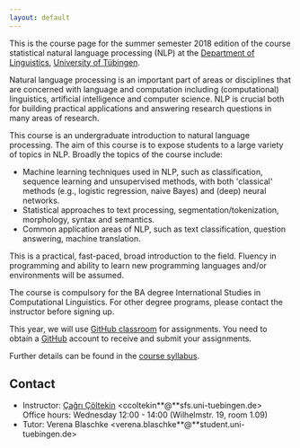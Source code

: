 ```yaml
---
layout: default
---
```


This is the course page
for the summer semester 2018 edition of the course
statistical natural language processing (NLP)
at the [Department of Linguistics](http://sfs.uni-tuebingen.de),
[University of Tübingen](http://uni-tuebingen.de).

Natural language processing  is
an important part of areas or disciplines
that are concerned with language and computation
including (computational) linguistics, artificial intelligence and
computer science. NLP is crucial both for building practical
applications and answering research questions in many areas of
research.

This course is an undergraduate introduction to natural language
processing. The aim of this course is to expose students to a large
variety of topics in NLP. Broadly the topics of the course include:

- Machine learning techniques used in NLP,
  such as classification,
  sequence learning and unsupervised methods,
  with both 'classical' methods (e.g., logistic regression,
  naive Bayes) and (deep) neural networks.
- Statistical approaches to text processing, segmentation/tokenization,
  morphology, syntax and semantics.
- Common application areas of NLP,
  such as text classification, question answering, machine
  translation.

This is a practical, fast-paced, broad introduction to the field.
Fluency in programming and ability to learn new programming languages
and/or environments will be assumed.

The course is compulsory for the BA degree International Studies in
Computational Linguistics. For other degree programs, please contact
the instructor before signing up.

This year, we will use
[GitHub classroom](https://classroom.github.com/classrooms/36228864-nlp-course-sfs-university-of-tubingen)
for assignments.
You need to obtain a [GitHub](https://github.com) account
to receive and submit your assignments.

Further details can be found in the [course syllabus](snlp-syllabus2018.pdf).

## Contact

- Instructor: [Çağrı Çöltekin](http://coltekin.net/cagri/)
    <ccoltekin**@**sfs.uni-tuebingen.de>  
    Office hours: Wednesday 12:00 - 14:00
    (Wilhelmstr. 19, room 1.09)
- Tutor: Verena Blaschke <verena.blaschke**@**student.uni-tuebingen.de>
